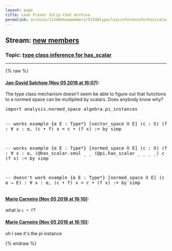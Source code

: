 ```yaml
---
layout: page
title: Lean Prover Zulip Chat Archive 
permalink: archive/113489newmembers/57248typeclassinferenceforhasscalar.html
---
```


## Stream: [new members](index.html)
### Topic: [type class inference for has_scalar](57248typeclassinferenceforhasscalar.html)

---


{% raw %}
#### [ Jan-David Salchow (Nov 05 2018 at 16:07)](https://leanprover.zulipchat.com/#narrow/stream/113489-new%20members/topic/type%20class%20inference%20for%20has_scalar/near/146801378):
<p>The type class mechanism doesn't seem be able to figure out that functions to a normed space can be multiplied by scalars. Does anybody know why?</p>
<div class="codehilite"><pre><span></span>import analysis.normed_space algebra.pi_instances

-- works
example {α E : Type*} [vector_space ℝ E] (c : ℝ) (f : α → E) : ∀ x : α, (c • f) x  = c • (f x) := by simp

-- works
example {α E : Type*} [normed_space ℝ E] (c : ℝ) (f : α → E) :
  ∀ x : α, (@has_scalar.smul _ _ (@pi.has_scalar _ _ _ _) c f) x  =  c • (f x) :=
by simp

-- doesn&#39;t work
example {α E : Type*} [normed_space ℝ E] (c : ℝ) (f : α → E) : ∀ x : α, (c • f) x  = c • (f x) := by simp
</pre></div>

#### [ Mario Carneiro (Nov 05 2018 at 16:10)](https://leanprover.zulipchat.com/#narrow/stream/113489-new%20members/topic/type%20class%20inference%20for%20has_scalar/near/146801595):
<p>what is <code>c • f</code>?</p>

#### [ Mario Carneiro (Nov 05 2018 at 16:10)](https://leanprover.zulipchat.com/#narrow/stream/113489-new%20members/topic/type%20class%20inference%20for%20has_scalar/near/146801642):
<p>oh I see it's the pi instance</p>


{% endraw %}
